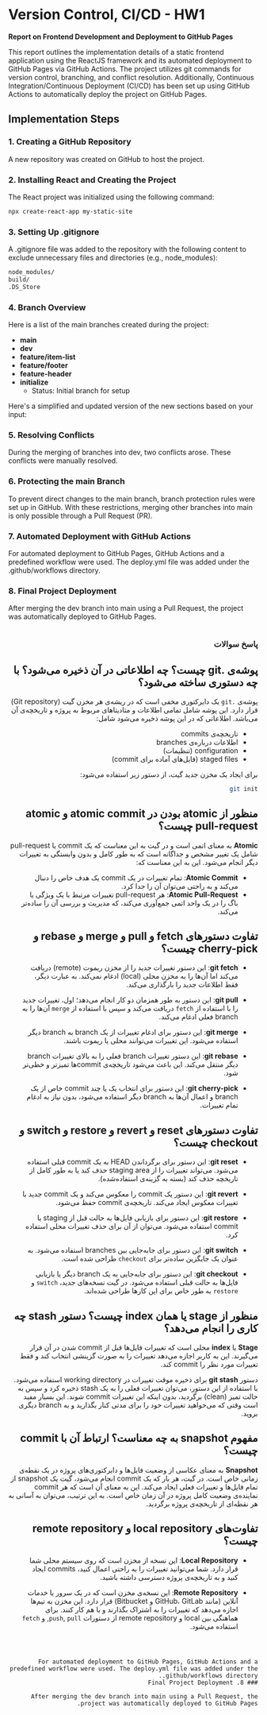
# Version Control, CI/CD - HW1

**Report on Frontend Development and Deployment to GitHub Pages**

This report outlines the implementation details of a static frontend application using the ReactJS framework and its automated deployment to GitHub Pages via GitHub Actions. The project utilizes git commands for version control, branching, and conflict resolution. Additionally, Continuous Integration/Continuous Deployment (CI/CD) has been set up using GitHub Actions to automatically deploy the project on GitHub Pages.

## Implementation Steps

### 1. Creating a GitHub Repository
A new repository was created on GitHub to host the project.

### 2. Installing React and Creating the Project
The React project was initialized using the following command:

```bash
npx create-react-app my-static-site
```

### 3. Setting Up .gitignore
A .gitignore file was added to the repository with the following content to exclude unnecessary files and directories (e.g., node_modules):

```bash
node_modules/
build/
.DS_Store
```

### 4. Branch Overview

Here is a list of the main branches created during the project:

- **main**
- **dev**
- **feature/item-list**
- **feature/footer**
- **feature-header**
- **initialize**
  - Status: Initial branch for setup

Here's a simplified and updated version of the new sections based on your input:
### 5. Resolving Conflicts

During the merging of branches into dev, two conflicts arose. These conflicts were manually resolved.
### 6. Protecting the main Branch

To prevent direct changes to the main branch, branch protection rules were set up in GitHub. With these restrictions, merging other branches into main is only possible through a Pull Request (PR).
### 7. Automated Deployment with GitHub Actions
For automated deployment to GitHub Pages, GitHub Actions and a predefined workflow were used. The deploy.yml file was added under the .github/workflows directory.

### 8. Final Project Deployment
After merging the dev branch into main using a Pull Request, the project was automatically deployed to GitHub Pages.




<div dir="rtl">

```markdown

```
### پاسخ سوالات

## پوشه‌ی .git چیست؟ چه اطلاعاتی در آن ذخیره می‌شود؟ با چه دستوری ساخته می‌شود؟

پوشه‌ی `.git` یک دایرکتوری مخفی است که در ریشه‌ی هر مخزن گیت (Git repository) قرار دارد. این پوشه شامل تمامی اطلاعات و متادیتاهای مربوط به پروژه و تاریخچه‌ی آن می‌باشد. اطلاعاتی که در این پوشه ذخیره می‌شود شامل:

- تاریخچه‌ی commits
- اطلاعات درباره‌ی branches
- configuration (تنظیمات)
- staged files (فایل‌های آماده برای commit)

برای ایجاد یک مخزن جدید گیت، از دستور زیر استفاده می‌شود:

```bash
git init
```


## منظور از atomic بودن در atomic commit و atomic pull-request چیست؟

**Atomic** به معنای اتمی است و در گیت به این معناست که یک commit یا pull-request شامل یک تغییر مشخص و جداگانه است که به طور کامل و بدون وابستگی به تغییرات دیگر انجام می‌شود. این به این معناست که:

- **Atomic Commit**: تمام تغییرات در یک commit یک هدف خاص را دنبال می‌کند و به راحتی می‌توان آن را جدا کرد.
- **Atomic Pull-Request**: هر pull-request تغییرات مرتبط با یک ویژگی یا باگ را در یک واحد اتمی جمع‌آوری می‌کند، که مدیریت و بررسی آن را ساده‌تر می‌کند.

## تفاوت دستورهای fetch و pull و merge و rebase و cherry-pick چیست؟

- **git fetch**: این دستور تغییرات جدید را از مخزن ریموت (remote) دریافت می‌کند اما آن‌ها را به مخزن محلی (local) ادغام نمی‌کند. به عبارت دیگر، فقط اطلاعات جدید را بارگذاری می‌کند.
  
- **git pull**: این دستور به طور همزمان دو کار انجام می‌دهد؛ اول، تغییرات جدید را با استفاده از `fetch` دریافت می‌کند و سپس با استفاده از `merge` آن‌ها را به branch فعلی ادغام می‌کند.

- **git merge**: این دستور برای ادغام تغییرات از یک branch به branch دیگر استفاده می‌شود. این تغییرات می‌توانند محلی یا ریموت باشند.

- **git rebase**: این دستور تغییرات branch فعلی را به بالای تغییرات branch دیگر منتقل می‌کند. این باعث می‌شود تاریخچه‌ی commit‌ها تمیزتر و خطی‌تر شود.

- **git cherry-pick**: این دستور برای انتخاب یک یا چند commit خاص از یک branch و اعمال آن‌ها به branch دیگر استفاده می‌شود، بدون نیاز به ادغام تمام تغییرات.

## تفاوت دستورهای reset و revert و restore و switch و checkout چیست؟

- **git reset**: این دستور برای برگرداندن HEAD به یک commit قبلی استفاده می‌شود. می‌تواند تغییرات را از staging area حذف کند یا به طور کامل از تاریخچه حذف کند (بسته به گزینه‌ی استفاده‌شده).

- **git revert**: این دستور یک commit را معکوس می‌کند و یک commit جدید با تغییرات معکوس ایجاد می‌کند. تاریخچه‌ی commit حفظ می‌شود.

- **git restore**: این دستور برای بازیابی فایل‌ها به حالت قبل از staging یا commit استفاده می‌شود. می‌توان از آن برای حذف تغییرات محلی استفاده کرد.

- **git switch**: این دستور برای جابه‌جایی بین branches استفاده می‌شود. به عنوان یک جایگزین ساده‌تر برای `checkout` طراحی شده است.

- **git checkout**: این دستور برای جابه‌جایی به یک branch دیگر یا بازیابی فایل‌ها به حالت قبلی استفاده می‌شود. در گیت نسخه‌های جدید، `switch` و `restore` به طور خاص برای این کارها طراحی شده‌اند.

## منظور از stage یا همان index چیست؟ دستور stash چه کاری را انجام می‌دهد؟

**Stage** یا **index** محلی است که تغییرات فایل‌ها قبل از commit شدن در آن قرار می‌گیرند. این به کاربر اجازه می‌دهد تغییرات را به صورت گزینشی انتخاب کند و فقط تغییرات مورد نظر را commit کند.

دستور **git stash** برای ذخیره موقت تغییرات در working directory استفاده می‌شود. با استفاده از این دستور، می‌توان تغییرات فعلی را به یک stash ذخیره کرد و سپس به حالت تمیز (clean) برگردید، بدون اینکه این تغییرات commit شوند. این بسیار مفید است وقتی که می‌خواهید تغییرات خود را برای مدتی کنار بگذارید و به branch دیگری بروید.

## مفهوم snapshot به چه معناست؟ ارتباط آن با commit چیست؟

**Snapshot** به معنای عکاسی از وضعیت فایل‌ها و دایرکتوری‌های پروژه در یک نقطه‌ی زمانی خاص است. در گیت، هر بار که یک commit انجام می‌شود، گیت یک snapshot از تمام فایل‌ها و تغییرات فعلی ایجاد می‌کند. این به معنای آن است که هر commit نماینده‌ی وضعیت کامل پروژه در آن زمان خاص است. به این ترتیب، می‌توان به آسانی به هر نقطه‌ای از تاریخچه‌ی پروژه برگردید.

## تفاوت‌های local repository و remote repository چیست؟

- **Local Repository**: این نسخه از مخزن است که روی سیستم محلی شما قرار دارد. شما می‌توانید تغییرات را به راحتی اعمال کنید، commits ایجاد کنید و به تاریخچه‌ی پروژه دسترسی داشته باشید.

- **Remote Repository**: این نسخه‌ی مخزن است که در یک سرور یا خدمات آنلاین (مانند GitHub، GitLab و Bitbucket) قرار دارد. این مخزن به تیم‌ها اجازه می‌دهد که تغییرات را به اشتراک بگذارند و با هم کار کنند. برای هماهنگی بین local و remote repository از دستورات `push`, `pull`, و `fetch` استفاده می‌شود.

```



For automated deployment to GitHub Pages, GitHub Actions and a predefined workflow were used. The deploy.yml file was added under the .github/workflows directory.
### 8. Final Project Deployment

After merging the dev branch into main using a Pull Request, the project was automatically deployed to GitHub Pages.
